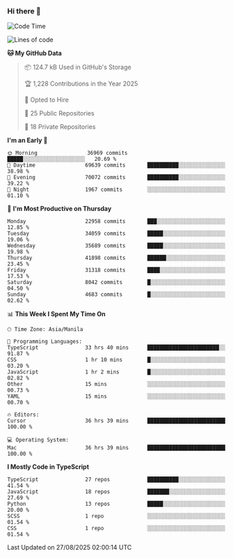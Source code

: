 ### Hi there 👋

<!--START_SECTION:waka-->
![Code Time](http://img.shields.io/badge/Code%20Time-2%2C048%20hrs%2021%20mins-blue)

![Lines of code](https://img.shields.io/badge/From%20Hello%20World%20I%27ve%20Written-68.3%20million%20lines%20of%20code-blue)

**🐱 My GitHub Data** 

> 📦 124.7 kB Used in GitHub's Storage 
 > 
> 🏆 1,228 Contributions in the Year 2025
 > 
> 💼 Opted to Hire
 > 
> 📜 25 Public Repositories 
 > 
> 🔑 18 Private Repositories 
 > 
**I'm an Early 🐤** 

```text
🌞 Morning                36969 commits       █████░░░░░░░░░░░░░░░░░░░░   20.69 % 
🌆 Daytime                69639 commits       ██████████░░░░░░░░░░░░░░░   38.98 % 
🌃 Evening                70072 commits       ██████████░░░░░░░░░░░░░░░   39.22 % 
🌙 Night                  1967 commits        ░░░░░░░░░░░░░░░░░░░░░░░░░   01.10 % 
```
📅 **I'm Most Productive on Thursday** 

```text
Monday                   22958 commits       ███░░░░░░░░░░░░░░░░░░░░░░   12.85 % 
Tuesday                  34059 commits       █████░░░░░░░░░░░░░░░░░░░░   19.06 % 
Wednesday                35689 commits       █████░░░░░░░░░░░░░░░░░░░░   19.98 % 
Thursday                 41898 commits       ██████░░░░░░░░░░░░░░░░░░░   23.45 % 
Friday                   31318 commits       ████░░░░░░░░░░░░░░░░░░░░░   17.53 % 
Saturday                 8042 commits        █░░░░░░░░░░░░░░░░░░░░░░░░   04.50 % 
Sunday                   4683 commits        █░░░░░░░░░░░░░░░░░░░░░░░░   02.62 % 
```


📊 **This Week I Spent My Time On** 

```text
🕑︎ Time Zone: Asia/Manila

💬 Programming Languages: 
TypeScript               33 hrs 40 mins      ███████████████████████░░   91.87 % 
CSS                      1 hr 10 mins        █░░░░░░░░░░░░░░░░░░░░░░░░   03.20 % 
JavaScript               1 hr 2 mins         █░░░░░░░░░░░░░░░░░░░░░░░░   02.82 % 
Other                    15 mins             ░░░░░░░░░░░░░░░░░░░░░░░░░   00.73 % 
YAML                     15 mins             ░░░░░░░░░░░░░░░░░░░░░░░░░   00.70 % 

🔥 Editors: 
Cursor                   36 hrs 39 mins      █████████████████████████   100.00 % 

💻 Operating System: 
Mac                      36 hrs 39 mins      █████████████████████████   100.00 % 
```

**I Mostly Code in TypeScript** 

```text
TypeScript               27 repos            ██████████░░░░░░░░░░░░░░░   41.54 % 
JavaScript               18 repos            ███████░░░░░░░░░░░░░░░░░░   27.69 % 
Python                   13 repos            █████░░░░░░░░░░░░░░░░░░░░   20.00 % 
SCSS                     1 repo              ░░░░░░░░░░░░░░░░░░░░░░░░░   01.54 % 
CSS                      1 repo              ░░░░░░░░░░░░░░░░░░░░░░░░░   01.54 % 
```




 Last Updated on 27/08/2025 02:00:14 UTC
<!--END_SECTION:waka-->
